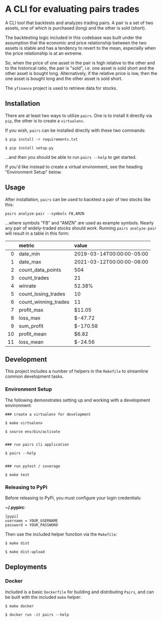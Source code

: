 # A CLI for evaluating pairs trades

A CLI tool that backtests and analyzes trading pairs. A pair is a set of two assets, one of which is
purchased (long) and the other is sold (short). 

The backtesting logic included in this codebase was built under the assumption that the economic and
price relationship between the two assets is stable and has a tendency to revert to the mean,
especially when the price relationship is at an extreme. 

So, when the price of one asset in the pair is high relative to the other and to the historical
ratio, the pair is "sold", i.e. one asset is sold short and the other asset is bought long.
Alternatively, if the relative price is low, then the one asset is bought long and the other asset
is sold short. 

The `yfinance` project is used to retrieve data for stocks. 

## Installation

There are at least two ways to utilize `pairs`. One is to install it directly via `pip`, the other
is to create a `virtualenv`.

If you wish, `pairs` can be installed directly with these two commands:

```
$ pip install -r requirements.txt

$ pip install setup.py
```

...and then you should be able to run `pairs --help` to get started. 

If you'd like instead to create a virtual environment, see the heading "Environment Setup" below.

## Usage

After installation, `pairs` can be used to backtest a pair of two stocks like this: 

```
pairs analyze-pair --symbols FB,AMZN
```

...where symbols "FB" and "AMZN" are used as example symbols. Nearly any pair of widely-traded
stocks should work. Running `pairs analyze-pair` will result in a table in this form:

|    | metric               | value                     |
|---:|:---------------------|:--------------------------|
|  0 | date_min             | 2019-03-14T00:00:00-05:00 |
|  1 | date_max             | 2021-03-12T00:00:00-06:00 |
|  2 | count_data_points    | 504                       |
|  3 | count_trades         | 21                        |
|  4 | winrate              | 52.38%                    |
|  5 | count_losing_trades  | 10                        |
|  6 | count_winning_trades | 11                        |
|  7 | profit_max           | $11.05                    |
|  8 | loss_max             | $-47.72                   |
|  9 | sum_profit           | $-170.58                  |
| 10 | profit_mean          | $6.82                     |
| 11 | loss_mean            | $-24.56                   |

## Development

This project includes a number of helpers in the `Makefile` to streamline common development tasks.

### Environment Setup

The following demonstrates setting up and working with a development environment:

```
### create a virtualenv for development

$ make virtualenv

$ source env/bin/activate


### run pairs cli application

$ pairs --help


### run pytest / coverage

$ make test
```


### Releasing to PyPi

Before releasing to PyPi, you must configure your login credentials:

**~/.pypirc**:

```
[pypi]
username = YOUR_USERNAME
password = YOUR_PASSWORD
```

Then use the included helper function via the `Makefile`:

```
$ make dist

$ make dist-upload
```

## Deployments

### Docker

Included is a basic `Dockerfile` for building and distributing `Pairs`,
and can be built with the included `make` helper:

```
$ make docker

$ docker run -it pairs --help
```
